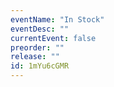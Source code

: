```yaml
---
eventName: "In Stock"
eventDesc: ""
currentEvent: false
preorder: ""
release: ""
id: 1mYu6cGMR
---
```

